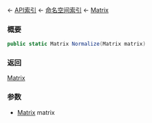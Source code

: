 ← [API索引](Api-Index) ← [命名空间索引](Namespace-Index) ← [Matrix](VRageMath.Matrix)

### 概要

```csharp
public static Matrix Normalize(Matrix matrix)
```

### 返回

[Matrix](VRageMath.Matrix)

### 参数

* [Matrix](VRageMath.Matrix) matrix
